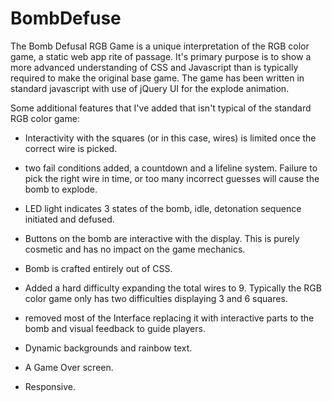 # BombDefuse

The Bomb Defusal RGB Game is a unique interpretation of the RGB color game, a static web app rite of passage. It's primary purpose is to show a more advanced understanding of CSS and Javascript than is typically required to make the original base game. The game has been written in standard javascript with use of jQuery UI for the explode animation.


Some additional features that I've added that isn't typical of the standard RGB color game:

- Interactivity with the squares (or in this case, wires) is limited once the correct wire is picked.

- two fail conditions added, a countdown and a lifeline system. Failure to pick the right wire in time, or too many incorrect guesses will cause the bomb to explode. 

- LED light indicates 3 states of the bomb, idle, detonation sequence initiated and defused. 

- Buttons on the bomb are interactive with the display. This is purely cosmetic and has no impact on the game mechanics. 

- Bomb is crafted entirely out of CSS.

- Added a hard difficulty expanding the total wires to 9. Typically the RGB color game only has two difficulties displaying 3 and 6 squares.

- removed most of the Interface replacing it with interactive parts to the bomb and visual feedback to guide players.

- Dynamic backgrounds and rainbow text.

- A Game Over screen.

- Responsive.
